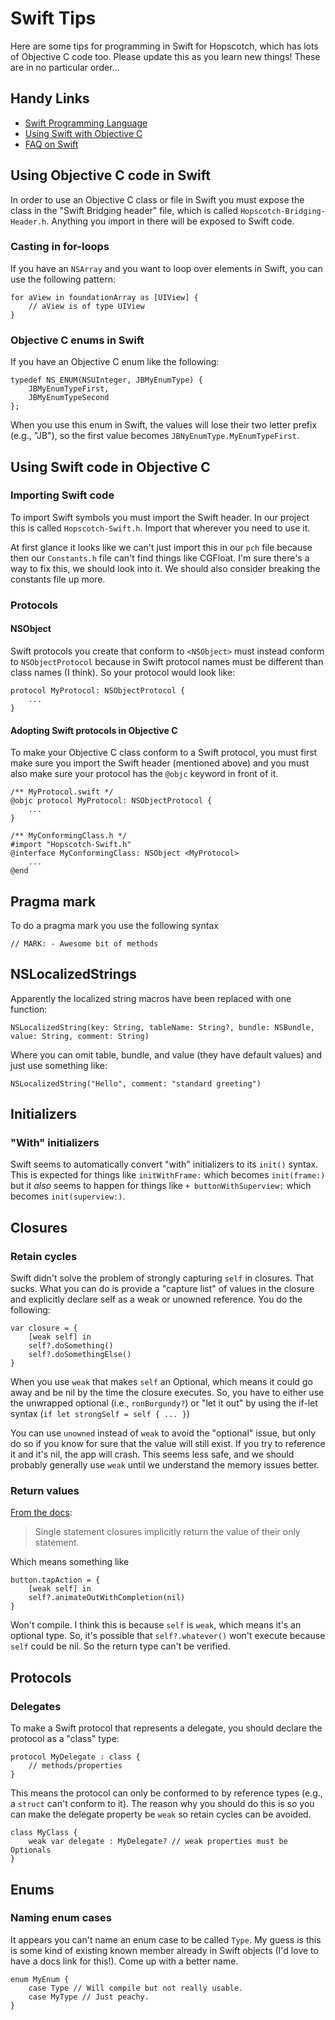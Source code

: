 Swift Tips
==========

Here are some tips for programming in Swift for Hopscotch, which has lots of Objective C code too. Please update this as you learn new things! These are in no particular order...

Handy Links
-----------

- [Swift Programming Language](https://developer.apple.com/library/prerelease/ios/documentation/Swift/Conceptual/Swift_Programming_Language/index.html#//apple_ref/doc/uid/TP40014097)
- [Using Swift with Objective C](https://developer.apple.com/library/prerelease/mac/documentation/Swift/Conceptual/BuildingCocoaApps/index.html#//apple_ref/doc/uid/TP40014216-CH2-XID_0)
- [FAQ on Swift](http://www.raywenderlich.com/74138/swift-language-faq)

Using Objective C code in Swift
-------------------------------

In order to use an Objective C class or file in Swift you must expose the class in the "Swift Bridging header" file, which is called `Hopscotch-Bridging-Header.h`. Anything you import in there will be exposed to Swift code.

### Casting in for-loops

If you have an `NSArray` and you want to loop over elements in Swift, you can use the following pattern:

```
for aView in foundationArray as [UIView] {
    // aView is of type UIView
}
```

### Objective C enums in Swift

If you have an Objective C enum like the following:

```
typedef NS_ENUM(NSUInteger, JBMyEnumType) {
	JBMyEnumTypeFirst,
	JBMyEnumTypeSecond
};
```

When you use this enum in Swift, the values will lose their two letter prefix (e.g., "JB"), so the first value becomes `JBNyEnumType.MyEnumTypeFirst`.

Using Swift code in Objective C
-------------------------------

### Importing Swift code

To import Swift symbols you must import the Swift header. In our project this is called `Hopscotch-Swift.h`. Import that wherever you need to use it.

At first glance it looks like we can't just import this in our `pch` file because then our `Constants.h` file can't find things like CGFloat. I'm sure there's a way to fix this, we should look into it. We should also consider breaking the constants file up more.

### Protocols

#### NSObject

Swift protocols you create that conform to `<NSObject>` must instead conform to `NSObjectProtocol` because in Swift protocol names must be different than class names (I think). So your protocol would look like:


```
protocol MyProtocol: NSObjectProtocol {
	...
}
```

#### Adopting Swift protocols in Objective C

To make your Objective C class conform to a Swift protocol, you must first make sure you import the Swift header (mentioned above) and you must also make sure your protocol has the `@objc` keyword in front of it.

```
/** MyProtocol.swift */
@objc protocol MyProtocol: NSObjectProtocol {
	...
}

/** MyConformingClass.h */
#import "Hopscotch-Swift.h"
@interface MyConformingClass: NSObject <MyProtocol>
	...
@end
```

Pragma mark
-----------

To do a pragma mark you use the following syntax

```
// MARK: - Awesome bit of methods
```


NSLocalizedStrings
------------------

Apparently the localized string macros have been replaced with one function:

```
NSLocalizedString(key: String, tableName: String?, bundle: NSBundle, value: String, comment: String)
```

Where you can omit table, bundle, and value (they have default values) and just use something like:

```
NSLocalizedString("Hello", comment: "standard greeting")
```


Initializers
------------

### "With" initializers

Swift seems to automatically convert "with" initializers to its `init()` syntax. This is expected for things like `initWithFrame:` which becomes `init(frame:)` but it *also* seems to happen for things like `+ buttonWithSuperview:` which becomes `init(superview:)`.


Closures
--------

### Retain cycles

Swift didn't solve the problem of strongly capturing `self` in closures. That sucks. What you can do is provide a "capture list" of values in the closure and explicitly declare self as a weak or unowned reference. You do the following:

```
var closure = {
	[weak self] in
	self?.doSomething()
	self?.doSomethingElse()
}
```

When you use `weak` that makes `self` an Optional, which means it could go away and be nil by the time the closure executes. So, you have to either use the unwrapped optional (i.e., `ronBurgundy?`) or "let it out" by using the if-let syntax (`if let strongSelf = self { ... }`)

You can use `unowned` instead of `weak` to avoid the "optional" issue, but only do so if you know for sure that the value will still exist. If you try to reference it and it's nil, the app will crash. This seems less safe, and we should probably generally use `weak` until we understand the memory issues better.

### Return values

[From the docs](https://developer.apple.com/library/prerelease/ios/documentation/Swift/Conceptual/Swift_Programming_Language/GuidedTour.html):

>Single statement closures implicitly return the value of their only statement.

Which means something like

```
button.tapAction = {
	[weak self] in
	self?.animateOutWithCompletion(nil)
}
```

Won't compile. I think this is because `self` is `weak`, which means it's an optional type. So, it's possible that `self?.whatever()` won't execute because `self` could be nil. So the return type can't be verified.


Protocols
---------

### Delegates

To make a Swift protocol that represents a delegate, you should declare the protocol as a "class" type:

```
protocol MyDelegate : class {
	// methods/properties
}
```

This means the protocol can only be conformed to by reference types (e.g., a `struct` can't conform to it). The reason why you should do this is so you can make the delegate property be `weak` so retain cycles can be avoided.

```
class MyClass {
	weak var delegate : MyDelegate? // weak properties must be Optionals
}
```

Enums
-----

### Naming enum cases

It appears you can't name an enum case to be called `Type`. My guess is this is some kind of existing known member already in Swift objects (I'd love to have a docs link for this!). Come up with a better name.

```
enum MyEnum {
    case Type // Will compile but not really usable.
    case MyType // Just peachy.
}
```
